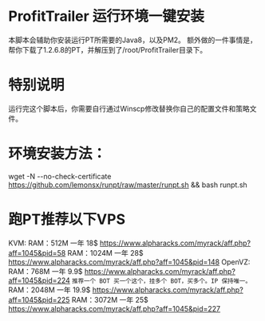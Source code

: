 # ProfitTrailer 运行环境一键安装
本脚本会辅助你安装运行PT所需要的Java8，以及PM2。
额外做的一件事情是，帮你下载了1.2.6.8的PT，并解压到了/root/ProfitTrailer目录下。

# 特别说明
运行完这个脚本后，你需要自行通过Winscp修改替换你自己的配置文件和策略文件。

# 环境安装方法：
  wget -N --no-check-certificate https://github.com/lemonsx/runpt/raw/master/runpt.sh && bash runpt.sh

# 跑PT推荐以下VPS

KVM:
RAM：512M 一年 18$ https://www.alpharacks.com/myrack/aff.php?aff=1045&pid=58
RAM：1024M 一年 28$ https://www.alpharacks.com/myrack/aff.php?aff=1045&pid=148
OpenVZ:
RAM：768M 一年 9.9$ https://www.alpharacks.com/myrack/aff.php?aff=1045&pid=224 `推荐一个 BOT 买一个这个，挂多个 BOT，买多个。IP 保持唯一。`
RAM：2048M 一年 19.9$ https://www.alpharacks.com/myrack/aff.php?aff=1045&pid=225
RAM：3072M 一年 25$ https://www.alpharacks.com/myrack/aff.php?aff=1045&pid=227